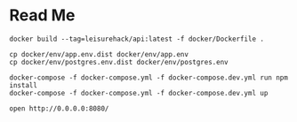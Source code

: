 # Read Me

    docker build --tag=leisurehack/api:latest -f docker/Dockerfile .

    cp docker/env/app.env.dist docker/env/app.env
    cp docker/env/postgres.env.dist docker/env/postgres.env

    docker-compose -f docker-compose.yml -f docker-compose.dev.yml run npm install
    docker-compose -f docker-compose.yml -f docker-compose.dev.yml up

    open http://0.0.0.0:8080/
